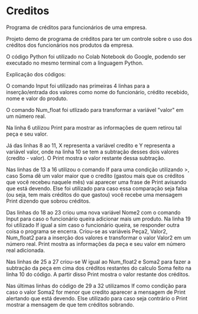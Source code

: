 # Creditos
Programa de créditos para funcionários de uma empresa.


Projeto demo de programa de créditos para ter um controle sobre o uso dos créditos dos funcionários nos produtos da empresa.

O código Python foi utilizado no Colab Notebook do Google, podendo ser executado no mesmo terminal com a linguagem Python.


Explicação dos códigos:

O comando Input foi utilizado nas primeiras 4 linhas para a inserção/entrada dos valores como nome do funcionário, crédito recebido, nome e valor do produto.

O comando Num_float foi utlizado para transformar a variável "valor" em um número real.

Na linha 6 utilizou Print para mostrar as informações de quem retirou tal peça e seu valor.

Já das linhas 8 ao 11, X representa a variável credito e Y representa a variável valor, onde na linha 10 se tem a subtração desses dois valores (credito - valor). O Print mostra o valor restante dessa subtração.

Nas linhas de 13 a 16 utilizou o comando If para uma condição utilizando >, caso Soma dê um valor maior que o credito (gastou mais que os créditos que você recebeu naquele mês) vai aparecer uma frase de Print avisando que está devendo. Else foi utilizado para caso essa comparação seja falsa (ou seja, tem mais créditos do que gastou) você recebe uma mensagem Print dizendo que sobrou créditos.

Das linhas do 18 ao 23 criou uma nova variável Nome2 com o comando Input para caso o funcionário queira adicionar mais um produto. Na linha 19 foi utilizado If igual a sim caso o funcionário queira, se responder outra coisa o programa se encerra. Criou-se as variáveis Peça2, Valor2, Num_float2 para a inserção dos valores e transformar o valor Valor2 em um número real. Print mostra as informações da peça e seu valor em número real adicionada.

Nas linhas de 25 a 27 criou-se W igual ao Num_float2 e Soma2 para fazer a subtração da peça em cima dos créditos restantes do calculo Soma feito na linha 10 do código. A partir disso Print mostra o valor restante dos créditos.

Nas últimas linhas do código de 29 a 32 utilizamos If como condição para caso o valor Soma2 for menor que credito aparecer a mensagem de Print alertando que está devendo. Else utilizado para caso seja contrário o Print mostrar a mensagem de que tem créditos sobrando.
